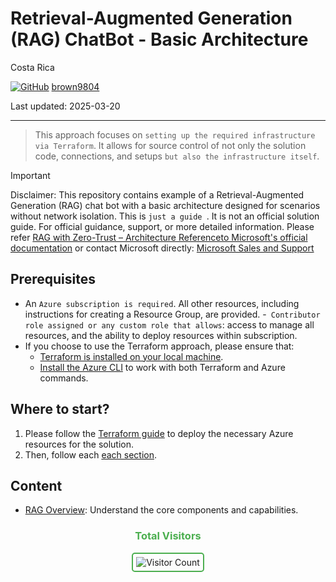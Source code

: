 # Retrieval-Augmented Generation (RAG) ChatBot - Basic Architecture 

Costa Rica

[![GitHub](https://img.shields.io/badge/--181717?logo=github&logoColor=ffffff)](https://github.com/)
[brown9804](https://github.com/brown9804)

Last updated: 2025-03-20

----------

> This approach focuses on `setting up the required infrastructure via Terraform`. It allows for source control of not only the solution code, connections, and setups `but also the infrastructure itself`.

> [!IMPORTANT]
> Disclaimer: This repository contains example of a Retrieval-Augmented Generation (RAG) chat bot with a basic architecture designed for scenarios without network isolation. This is `just a guide `. It is not an official solution guide. For official guidance, support, or more detailed information. Please refer [RAG with Zero-Trust – Architecture Referenceto Microsoft's official documentation](https://github.com/Azure/GPT-RAG) or contact Microsoft directly: [Microsoft Sales and Support](https://support.microsoft.com/contactus?ContactUsExperienceEntryPointAssetId=S.HP.SMC-HOME)

## Prerequisites

- An `Azure subscription is required`. All other resources, including instructions for creating a Resource Group, are provided.
-` Contributor role assigned or any custom role that allows`: access to manage all resources, and the ability to deploy resources within subscription.
- If you choose to use the Terraform approach, please ensure that:
  -  [Terraform is installed on your local machine](https://developer.hashicorp.com/terraform/tutorials/azure-get-started/install-cli#install-terraform).
  -  [Install the Azure CLI](https://learn.microsoft.com/en-us/cli/azure/install-azure-cli) to work with both Terraform and Azure commands.

## Where to start? 

1. Please follow the [Terraform guide](./terraform-infrastructure/README.md) to deploy the necessary Azure resources for the solution.
2. Then, follow each [each section](#content).

## Content 

- [RAG Overview](./0_Overview.md): Understand the core components and capabilities.


<div align="center">
  <h3 style="color: #4CAF50;">Total Visitors</h3>
  <img src="https://profile-counter.glitch.me/brown9804/count.svg" alt="Visitor Count" style="border: 2px solid #4CAF50; border-radius: 5px; padding: 5px;"/>
</div>
